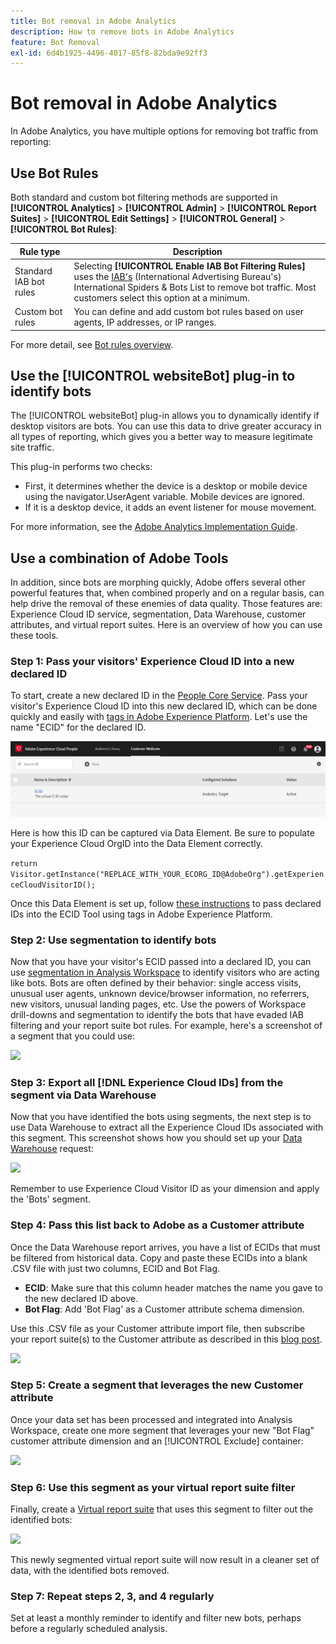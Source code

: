 ```yaml
---
title: Bot removal in Adobe Analytics
description: How to remove bots in Adobe Analytics
feature: Bot Removal
exl-id: 6d4b1925-4496-4017-85f8-82bda9e92ff3
---
```

# Bot removal in Adobe Analytics

In Adobe Analytics, you have multiple options for removing bot traffic from reporting:

## Use Bot Rules

Both standard and custom bot filtering methods are supported in **[!UICONTROL Analytics]** > **[!UICONTROL Admin]** > **[!UICONTROL Report Suites]** > **[!UICONTROL Edit Settings]** > **[!UICONTROL General]** > **[!UICONTROL Bot Rules]**:

| Rule type  | Description  |
|--- |--- |
|Standard IAB bot rules|Selecting **[!UICONTROL Enable IAB Bot Filtering Rules]** uses the [IAB's](https://www.iab.com/) (International Advertising Bureau's) International Spiders & Bots List to remove bot traffic. Most customers select this option at a minimum.|
|Custom bot rules|You can define and add custom bot rules based on user agents, IP addresses, or IP ranges.|

For more detail, see [Bot rules overview](/help/admin/admin/c-manage-report-suites/c-edit-report-suites/general/bot-removal/bot-rules.md).

## Use the [!UICONTROL websiteBot] plug-in to identify bots

The [!UICONTROL websiteBot] plug-in allows you to dynamically identify if desktop visitors are bots. You can use this data to drive greater accuracy in all types of reporting, which gives you a better way to measure legitimate site traffic.

This plug-in performs two checks:

* First, it determines whether the device is a desktop or mobile device using the navigator.UserAgent variable. Mobile devices are ignored.
* If it is a desktop device, it adds an event listener for mouse movement.

For more information, see the [Adobe Analytics Implementation Guide](https://experienceleague.adobe.com/docs/analytics/implementation/vars/plugins/websitebot.html).

## Use a combination of Adobe Tools

In addition, since bots are morphing quickly, Adobe offers several other powerful features that, when combined properly and on a regular basis, can help drive the removal of these enemies of data quality. Those features are: Experience Cloud ID service, segmentation, Data Warehouse, customer attributes, and virtual report suites. Here is an overview of how you can use these tools.

### Step 1: Pass your visitors' Experience Cloud ID into a new declared ID

To start, create a new declared ID in the [People Core Service](https://experienceleague.adobe.com/docs/core-services/interface/audiences/audience-library.html). Pass your visitor's Experience Cloud ID into this new declared ID, which can be done quickly and easily with [tags in Adobe Experience Platform](https://experienceleague.adobe.com/docs/experience-platform/tags/extensions/adobe/id-service/overview.html). Let's use the name "ECID" for the declared ID.

![](/help/admin/admin/c-manage-report-suites/c-edit-report-suites/general/bot-removal/assets/bot-cust-attr-setup.png)

Here is how this ID can be captured via Data Element. Be sure to populate your Experience Cloud OrgID into the Data Element correctly.

```return Visitor.getInstance("REPLACE_WITH_YOUR_ECORG_ID@AdobeOrg").getExperienceCloudVisitorID();```

Once this Data Element is set up, follow [these instructions](https://experienceleague.adobe.com/docs/experience-platform/tags/extensions/adobe/id-service/overview.html) to pass declared IDs into the ECID Tool using tags in Adobe Experience Platform.

### Step 2: Use segmentation to identify bots

Now that you have your visitor's ECID passed into a declared ID, you can use [segmentation in Analysis Workspace](https://experienceleague.adobe.com/docs/analytics/analyze/analysis-workspace/components/segments/t-freeform-project-segment.html) to identify visitors who are acting like bots. Bots are often defined by their behavior: single access visits, unusual user agents, unknown device/browser information, no referrers, new visitors, unusual landing pages, etc. Use the powers of Workspace drill-downs and segmentation to identify the bots that have evaded IAB filtering and your report suite bot rules. For example, here's a screenshot of a segment that you could use:

![](/help/admin/admin/c-manage-report-suites/c-edit-report-suites/general/bot-removal/assets/bot-filter-seg1.png)

### Step 3: Export all [!DNL Experience Cloud IDs] from the segment via Data Warehouse

Now that you have identified the bots using segments, the next step is to use Data Warehouse to extract all the Experience Cloud IDs associated with this segment. This screenshot shows how you should set up your [Data Warehouse](/help/export/data-warehouse/data-warehouse.md) request:

![](/help/admin/admin/c-manage-report-suites/c-edit-report-suites/general/bot-removal/assets/bot-dwh-3.png)

Remember to use Experience Cloud Visitor ID as your dimension and apply the 'Bots' segment.

### Step 4: Pass this list back to Adobe as a Customer attribute

Once the Data Warehouse report arrives, you have a list of ECIDs that must be filtered from historical data. Copy and paste these ECIDs into a blank .CSV file with just two columns, ECID and Bot Flag.

* **ECID**: Make sure that this column header matches the name you gave to the new declared ID above.
* **Bot Flag**: Add 'Bot Flag' as a Customer attribute schema dimension.

Use this .CSV file as your Customer attribute import file, then subscribe your report suite(s) to the Customer attribute as described in this [blog post](https://blog.adobe.com/en/publish/2016/10/20/link-digital-behavior-customers).

![](/help/admin/admin/c-manage-report-suites/c-edit-report-suites/general/bot-removal/assets/bot-csv-4.png)

### Step 5: Create a segment that leverages the new Customer attribute

Once your data set has been processed and integrated into Analysis Workspace, create one more segment that leverages your new "Bot Flag" customer attribute dimension and an [!UICONTROL Exclude] container:

![](/help/admin/admin/c-manage-report-suites/c-edit-report-suites/general/bot-removal/assets/bot-filter-seg2.png)

### Step 6: Use this segment as your virtual report suite filter

Finally, create a [Virtual report suite](/help/components/vrs/vrs-about.md) that uses this segment to filter out the identified bots:

![](/help/admin/admin/c-manage-report-suites/c-edit-report-suites/general/bot-removal/assets/bot-vrs.png)

This newly segmented virtual report suite will now result in a cleaner set of data, with the identified bots removed.

### Step 7: Repeat steps 2, 3, and 4 regularly

Set at least a monthly reminder to identify and filter new bots, perhaps before a regularly scheduled analysis.
